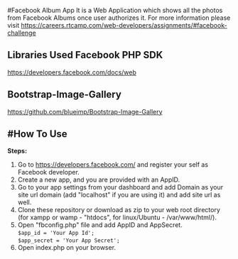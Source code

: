 #Facebook Album App
It is a Web Application which shows all the photos from Facebook Albums once user authorizes it.
For more information please visit https://careers.rtcamp.com/web-developers/assignments/#facebook-challenge

Libraries Used
Facebook PHP SDK
-----------------
https://developers.facebook.com/docs/web

Bootstrap-Image-Gallery
-----------------
https://github.com/blueimp/Bootstrap-Image-Gallery

#How To Use
-----------------
<strong>Steps:</strong></br>
1) Go to https://developers.facebook.com/ and register your self as Facebook developer.</br>
2) Create a new app, and you are provided with an AppID. </br>
3) Go to your app settings from your dashboard and add Domain as your site url domain (add "localhost" if you are using it) and add site url as well.</br>
4) Clone these repository or download as zip to your web root directory (for xampp or wamp - "htdocs", for linux/Ubuntu - /var/www/html/). </br>
5) Open "fbconfig.php" file and add AppID and AppSecret. </br>
    ```$app_id = 'Your App Id'; ``` </br>
    ```$app_secret = 'Your App Secret';``` </br>
6) Open index.php on your browser. </br>
    
      

